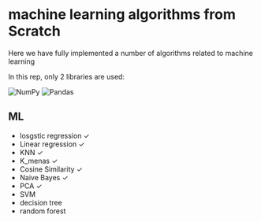 # machine learning  algorithms from Scratch

Here we have fully implemented a number of algorithms related to machine learning

In this rep, only 2 libraries are used:

![NumPy](https://img.shields.io/badge/numpy-%23013243.svg?style=for-the-badge&logo=numpy&logoColor=white)
![Pandas](https://img.shields.io/badge/pandas-%23150458.svg?style=for-the-badge&logo=pandas&logoColor=white)

## ML
*  losgstic regression ✓
*  Linear regression ✓
*  KNN ✓
*  K_menas ✓
*  Cosine Similarity ✓
*  Naive Bayes ✓
*  PCA ✓
*  SVM
*  decision tree
*  random forest

